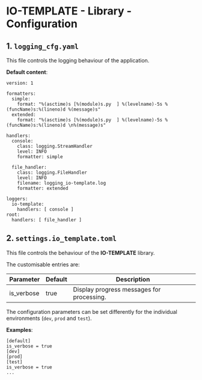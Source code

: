# IO-TEMPLATE - Library - Configuration

## 1. **`logging_cfg.yaml`**

This file controls the logging behaviour of the application. 

**Default content**:

    version: 1
    
    formatters:
      simple:
        format: "%(asctime)s [%(module)s.py  ] %(levelname)-5s %(funcName)s:%(lineno)d %(message)s"
      extended:
        format: "%(asctime)s [%(module)s.py  ] %(levelname)-5s %(funcName)s:%(lineno)d \n%(message)s"
    
    handlers:
      console:
        class: logging.StreamHandler
        level: INFO
        formatter: simple
    
      file_handler:
        class: logging.FileHandler
        level: INFO
        filename: logging_io-template.log
        formatter: extended
    
    loggers:
      io-template:
        handlers: [ console ]
    root:
      handlers: [ file_handler ]

## 2. **`settings.io_template.toml`**

This file controls the behaviour of the **IO-TEMPLATE** library. 

The customisable entries are:

| Parameter  | Default | Description                                |
|------------|---------|--------------------------------------------|
| is_verbose | true    | Display progress messages for processing.  |

The configuration parameters can be set differently for the individual environments (`dev`, `prod` and `test`).

**Examples**:
      
    [default]
    is_verbose = true
    [dev]
    [prod]
    [test]
    is_verbose = true
    ...
   
